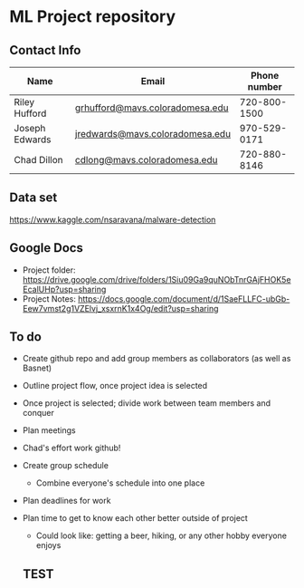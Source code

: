# ML Project repository

## Contact Info
|Name|Email|Phone number|
|--|--|--|
|Riley Hufford|grhufford@mavs.coloradomesa.edu|720-800-1500|
|Joseph Edwards|jredwards@mavs.coloradomesa.edu|970-529-0171|
|Chad Dillon|cdlong@mavs.coloradomesa.edu|720-880-8146|

## Data set
https://www.kaggle.com/nsaravana/malware-detection


## Google Docs
* Project folder: https://drive.google.com/drive/folders/1Siu09Ga9quNObTnrGAjFHOK5eEcalUHp?usp=sharing
* Project Notes: https://docs.google.com/document/d/1SaeFLLFC-ubGb-Eew7vmst2g1VZElvj_xsxrnK1x4Og/edit?usp=sharing

## To do
* Create github repo and add group members as collaborators (as well as Basnet)
* Outline project flow, once project idea is selected
* Once project is selected; divide work between team members and conquer 
* Plan meetings
* Chad's effort work github!
* Create group schedule
  - Combine everyone's schedule into one place
* Plan deadlines for work
* Plan time to get to know each other better outside of project
  - Could look like: getting a beer, hiking, or any other hobby everyone enjoys


  ## TEST
